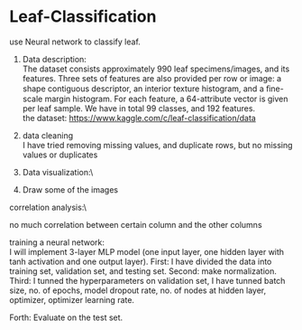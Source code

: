 # Leaf-Classification
use Neural network to classify leaf.

1. Data description: \
The dataset consists approximately 990 leaf specimens/images, and its features. Three sets of features are also provided per row or image: a shape contiguous descriptor, an interior texture histogram, and a ﬁne-scale margin histogram. For each feature, a 64-attribute vector is given per leaf sample.
We have in total 99 classes, and 192 features.\
the dataset: https://www.kaggle.com/c/leaf-classification/data
2. data cleaning  \
I have tried removing missing values, and duplicate rows, but no missing values or duplicates 
3. Data visualization:\
 
5. Draw some of the images 
 
 
correlation analysis:\
 
 
no much correlation between certain column and the other columns

training a neural network:\
I will implement 3-layer MLP model (one input layer, one hidden layer with tanh activation and one output layer).
First: I have divided the data into training set, validation set, and testing set.
Second: make normalization.
Third: I tunned the hyperparameters on validation set, I have tunned batch size, no. of epochs, model dropout rate, no. of nodes at hidden layer, optimizer, optimizer learning rate.
 

Forth: Evaluate on the test set.
 
 


